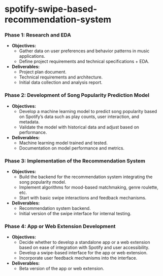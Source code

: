 # spotify-swipe-based-recommendation-system

### Phase 1: Research and EDA
- **Objectives:**
  - Gather data on user preferences and behavior patterns in music applications.
  - Define project requirements and technical specifications + EDA.
- **Deliverables:**
  - Project plan document.
  - Technical requirements and architecture.
  - Initial data collection and analysis report.

### Phase 2: Development of Song Popularity Prediction Model
- **Objectives:**
  - Develop a machine learning model to predict song popularity based on Spotify’s data such as play counts, user interaction, and metadata.
  - Validate the model with historical data and adjust based on performance.
- **Deliverables:**
  - Machine learning model trained and tested.
  - Documentation on model performance and metrics.

### Phase 3: Implementation of the Recommendation System
- **Objectives:**
  - Build the backend for the recommendation system integrating the song popularity model.
  - Implement algorithms for mood-based matchmaking, genre roulette, etc.
  - Start with basic swipe interactions and feedback mechanisms.
- **Deliverables:**
  - Recommendation system backend.
  - Initial version of the swipe interface for internal testing.

### Phase 4: App or Web Extension Development
- **Objectives:**
  - Decide whether to develop a standalone app or a web extension based on ease of integration with Spotify and user accessibility.
  - Develop a swipe-based interface for the app or web extension.
  - Incorporate user feedback mechanisms into the interface.
- **Deliverables:**
  - Beta version of the app or web extension.
